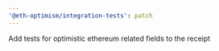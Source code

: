 ```yaml
---
'@eth-optimism/integration-tests': patch
---
```


Add tests for optimistic ethereum related fields to the receipt
